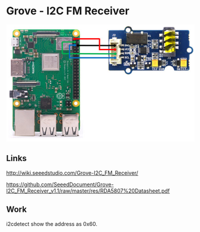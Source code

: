# Grove - I2C FM Receiver

![](art/pifm.jpg)

## Links

http://wiki.seeedstudio.com/Grove-I2C_FM_Receiver/

https://github.com/SeeedDocument/Grove-I2C_FM_Receiver_v1.1/raw/master/res/RDA5807%20Datasheet.pdf

## Work

i2cdetect show the address as 0x60.
